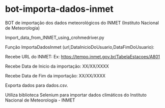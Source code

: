 # bot-importa-dados-inmet

BOT de importação dos dados meteorológicos do INMET (Instituto Nacional de Meteorologia)

Import_data_from_INMET_using_crohmedriver.py

Função ImportaDadosInmet (url,DataInicioDoUsuario,DataFimDoUsuario):

Recebe URL do INMET: Ex: https://tempo.inmet.gov.br/TabelaEstacoes/A801

Recebe Data de Inicio da importação: XX/XX/XXXX

Recebe Data de Fim da importação: XX/XX/XXXX

Exporta dados para dados.csv.

Utiliza biblioteca Selenium para importar dados climáticos do Instituto Nacional de Meteorologia - INMET
